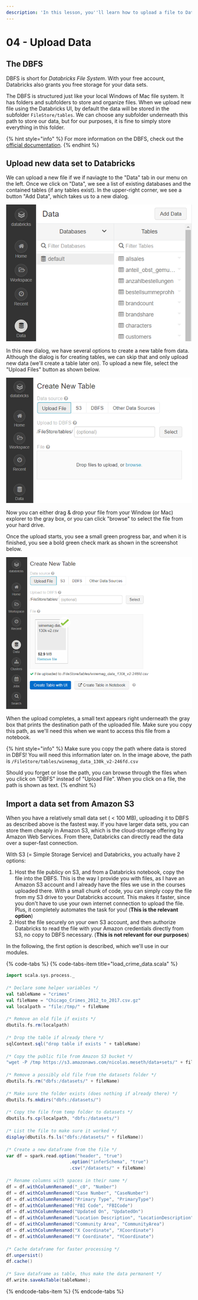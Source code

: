 ```yaml
---
description: 'In this lesson, you''ll learn how to upload a file to Databricks DBFS.'
---
```


# 04 - Upload Data

## The DBFS

DBFS is short for _Databricks File System_. With your free account, Databricks also grants you free storage for your data sets.

The DBFS is structured just like your local Windows of Mac file system. It has folders and subfolders to store and organize files. When we upload new file using the Databricks UI, by default the data will be stored in the subfolder `FileStore/tables`. We can choose any subfolder underneath this path to store our data, but for our purposes, it is fine to simply store everything in this folder.

{% hint style="info" %}
For more information on the DBFS, check out the [official documentation](https://docs.databricks.com/user-guide/dbfs-databricks-file-system.html#dbfs).
{% endhint %}

## Upload new data set to Databricks

We can upload a new file if we if naviagte to the "Data" tab in our menu on the left. Once we click on "Data", we see a list of existing databases and the contained tables \(if any tables exist\). In the upper-right corner, we see a button "Add Data", which takes us to a new dialog.

![List of databases and contained tables.](../../.gitbook/assets/add_data.png)

In this new dialog, we have several options to create a new table from data. Although the dialog is for creating tables, we can skip that and only upload new data \(we'll create a table later on\). To upload a new file, select the "Upload Files"  button as shown below.

![Several options to add new data.](../../.gitbook/assets/create_new_table.png)

Now you can either drag & drop your file from your Window \(or Mac\) explorer to the gray box, or you can click "browse" to select the file from your hard drive.

Once the upload starts, you see a small green progress bar, and when it is finished, you see a bold green check mark as shown in the screenshot below.

![The green checkmark indicates successful upload of the file.](../../.gitbook/assets/upload_data.png)

When the upload completes, a small text appears right underneath the gray box that prints the destination path of the uploaded file. Make sure you copy this path, as we'll need this when we want to access this file from a notebook.

{% hint style="info" %}
Make sure you copy the path where data is stored in DBFS! You will need this information later on. In the image above, the path is `/FileStore/tables/winemag_data_130k_v2-246fd.csv`

Should you forget or lose the path, you can browse through the files when you click on "DBFS" instead of "Upload File". When you click on a file, the path is shown as text.
{% endhint %}

## Import a data set from Amazon S3

When you have a relatively small data set \( &lt; 100 MB\), uploading it to DBFS as described above is the fastest way. If you have larger data sets, you can store them cheaply in Amazon S3, which is the cloud-storage offering by Amazon Web Services. From there, Databricks can directly read the data over a super-fast connection.

With S3 \(= Simple Storage Service\) and Databricks, you actually have 2 options:

1. Host the file publicy on S3, and from a Databricks notebook, copy the file into the DBFS. This is the way I provide you with files, as I have an Amazon S3 account and I already have the files we use in the courses uploaded there. With a small chunk of code, you can simply copy the file from my S3 drive to your Databricks account. This makes it faster, since you don't have to use your own internet connection to upload the file. Plus, it completely automates the task for you! \(**This is the relevant option**\)
2. Host the file securely on your own S3 account, and then authorize Databricks to read the file with your  Amazon credentials directly from S3, no copy to DBFS necessary. \(**This is not relevant for our purposes**\)

In the following, the first option is described, which we'll use in our modules.

{% code-tabs %}
{% code-tabs-item title="load\_crime\_data.scala" %}
```scala
import scala.sys.process._

/* Declare some helper variables */
val tableName = "crimes"
val fileName = "Chicago_Crimes_2012_to_2017.csv.gz"
val localpath = "file:/tmp/" + fileName

/* Remove an old file if exists */
dbutils.fs.rm(localpath)

/* Drop the table if already there */
sqlContext.sql("drop table if exists " + tableName)

/* Copy the public file from Amazon S3 bucket */
"wget -P /tmp https://s3.amazonaws.com/nicolas.meseth/data+sets/" + fileName !!

/* Remove a possibly old file from the datasets folder */
dbutils.fs.rm("dbfs:/datasets/" + fileName)

/* Make sure the folder exists (does nothing if already there) */
dbutils.fs.mkdirs("dbfs:/datasets/")

/* Copy the file from temp folder to datasets */
dbutils.fs.cp(localpath, "dbfs:/datasets/")

/* List the file to make sure it worked */
display(dbutils.fs.ls("dbfs:/datasets/" + fileName))

/* Create a new dataframe from the file */
var df = spark.read.option("header", "true") 
                        .option("inferSchema", "true")
                        .csv("/datasets/" + fileName)

/* Rename columns with spaces in their name */
df = df.withColumnRenamed("_c0", "Number")
df = df.withColumnRenamed("Case Number", "CaseNumber")
df = df.withColumnRenamed("Primary Type", "PrimaryType")
df = df.withColumnRenamed("FBI Code", "FBICode")
df = df.withColumnRenamed("Updated On", "UpdatedOn")
df = df.withColumnRenamed("Location Description", "LocationDescription")
df = df.withColumnRenamed("Community Area", "CommunityArea")
df = df.withColumnRenamed("X Coordinate", "XCoordinate")
df = df.withColumnRenamed("Y Coordinate", "YCoordinate")

/* Cache dataframe for faster processing */
df.unpersist()
df.cache()

/* Save dataframe as table, thus make the data permanent */
df.write.saveAsTable(tableName); 
```
{% endcode-tabs-item %}
{% endcode-tabs %}

